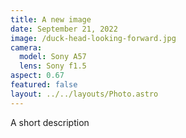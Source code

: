 ```yaml
---
title: A new image
date: September 21, 2022
image: /duck-head-looking-forward.jpg
camera:
  model: Sony A57
  lens: Sony f1.5
aspect: 0.67
featured: false
layout: ../../layouts/Photo.astro
---
```

A short description